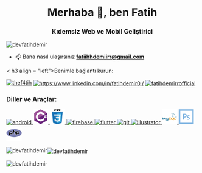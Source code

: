 <h1 align="center">Merhaba 👋, ben Fatih</h1>
<h3 align="center">Kıdemsiz Web ve Mobil Geliştirici</h3>

<p align="left"> <img src=" https://komarev.com/ghpvc/?username=devfatihdemir&label=Profile%20views&color=0e75b6&style=flat" alt="devfatihdemir" /> </p>

- 📫 Bana nasıl ulaşırsınız **fatiihhdemiirr@gmail.com**

< h3 align = "left">Benimle bağlantı kurun:</h3>
<p align = "left">
<a href = "https://twitter.com/thef4tih" target = "blank"><img align = "center " src = "https://raw.githubusercontent.com/rahuldkjain/github-profile-readme-generator/master/src/images/icons/Social/twitter.svg" alt = "thef4tih" height = "30" genişlik = "40" /></a>
<a href = "https://linkedin.com/in/https://www.linkedin.com/in/fatihdemir0/" target = "blank"><img align = "center" src = "https:// raw.githubusercontent.com/rahuldkjain/github-profile-readme-generator/master/src/images/icons/Social/linked-in-alt.svg" alt = "https://www.linkedin.com/in/fatihdemir0 /" height = "30" genişlik = "40" /></a>
<a href = "https://instagram.com/fatihdemirrofficial" target = "blank"><img align = "center" src = "https ://raw.githubusercontent.com/rahuldkjain/github-profile-readme-generator/master/src/images/icons/Social/instagram.svg" alt = "fatihdemirrofficial" height = "30" width = "40" /></a>
</p>

<h3 align = "left"> Diller ve Araçlar:</h3>
<p align = "left"> <a href = "https://developer.android.com" target = "_blank" rel = "noreferrer"> <img src = "https://raw.githubusercontent.com/devicons /devicon/master/icons/android/android-original-wordmark.svg" alt = "android" width = "40" height = "40"/> </a> <a href = "https://www.w3schools .com/cs/" target = "_blank" rel = "noreferrer"> <img src = "https://raw.githubusercontent.com/devicons/devicon/master/icons/csharp/csharp-original.svg" alt= "csharp" width = "40" height = "40"/> </a> <a href = "https://www.w3schools.com/css/" target = "_blank" rel = "noreferrer"> <img src = "https://raw.githubusercontent.com/devicons/devicon/master/icons/css3/css3-original-wordmark.svg" alt ="css3" width = "40" height = "40"/> </a> <a href = "https://firebase.google.com/" target = "_blank" rel = "noreferrer"> <img src ="https://www.vectorlogo.zone/logos/firebase/firebase-icon.svg" alt = "firebase" width = "40" height = "40"/> </a> <a href = "https: //flutter.dev" target = "_blank" rel = "noreferrer"> <img src = "https://www.vectorlogo.zone/logos/flutterio/flutterio-icon.svg" alt = "flutter" width = "40" height = "40"/> </a> <a href = "https://git-scm.com/" target = "_blank" rel = "noreferrer"> <img src = "https://www.vectorlogo.zone/logos/git-scm/git-scm-icon.svg" alt = "git" width = "40" height = "40"/> </a> <a href = "https://www.adobe.com/in/products/illustrator.html" target = "_blank" rel = "noreferrer"> <img src = "https://www.vectorlogo.zone/logos /adobe_illustrator/adobe_illustrator-icon.svg" alt = "illustrator" width = "40" height = "40"/> </a> <a href = "https://www.mysql.com/" target = "_blank" rel = "noreferrer"> <img src = "https://raw.githubusercontent.com/devicons/devicon/master/icons/mysql/mysql-original-wordmark.svg" alt = " mysql" width = "40" height = "40"/> </a> <a href = "https://www.photoshop.com/en" target = "_blank" rel = "noreferrer"> <img src= "https://raw.githubusercontent.com/devicons/devicon/master/icons/photoshop/photoshop-line.svg" alt = "photoshop" width = "40" height = "40"/> </a> <a href = "https://www.php.net" target = "_blank" rel = "noreferrer"> <img src = "https://raw.githubusercontent.com/devicons/devicon/master/icons/php/php-original.svg" alt = "php" width = "40" height = "40"/> </a> </p>

<p><img align = "left" src = "https://github-readme-stats.vercel.app/api/top-langs?username=devfatihdemir&show_icons=true&locale=en&layout=compact" alt = "devfatihdemir" /> </p>

<p> <img align = "center" src = "https://github-readme-stats.vercel.app/api?username=devfatihdemir&show_icons=true&locale=en" alt = "devfatihdemir" /> </p>

<p><img align = "center" src = "https://github-readme-streak-stats.herokuapp.com/?user=devfatihdemir&" alt = "devfatihdemir" /></p>
